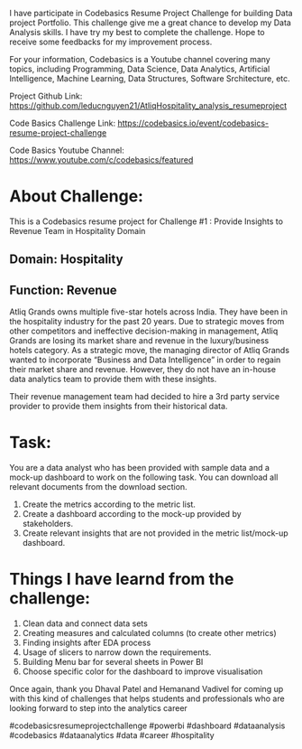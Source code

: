 I have participate in Codebasics Resume Project Challenge for building Data project Portfolio. This challenge give me a great chance to develop my Data Analysis skills. I have try my best to complete the challenge. Hope to receive some feedbacks for my improvement process.

For your information, Codebasics is a Youtube channel covering many topics, including Programming, Data Science, Data Analytics, Artificial Intelligence, Machine Learning, Data Structures, Software Srchitecture, etc.

Project Github Link: https://github.com/leducnguyen21/AtliqHospitality_analysis_resumeproject

Code Basics Challenge Link: https://codebasics.io/event/codebasics-resume-project-challenge

Code Basics Youtube Channel: https://www.youtube.com/c/codebasics/featured

# About Challenge:
This is a Codebasics resume project for Challenge #1 : Provide Insights to Revenue Team in Hospitality Domain

## Domain:  Hospitality       
## Function: Revenue

Atliq Grands owns multiple five-star hotels across India. They have been in the hospitality industry for the past 20 years. Due to strategic moves from other competitors and ineffective decision-making in management, Atliq Grands are losing its market share and revenue in the luxury/business hotels category. As a strategic move, the managing director of Atliq Grands wanted to incorporate “Business and Data Intelligence” in order to regain their market share and revenue. However, they do not have an in-house data analytics team to provide them with these insights.

Their revenue management team had decided to hire a 3rd party service provider to provide them insights from their historical data.

# Task:  

You are a data analyst who has been provided with sample data and a mock-up dashboard to work on the following task. You can download all relevant documents from the download section.

1. Create the metrics according to the metric list.
2. Create a dashboard according to the mock-up provided by stakeholders.
3. Create relevant insights that are not provided in the metric list/mock-up dashboard.

# Things I have learnd from the challenge:
1. Clean data and connect data sets 
2. Creating measures and calculated columns (to create other metrics)
3. Finding insights after EDA process
4. Usage of slicers to narrow down the requirements.
5. Building Menu bar for several sheets in Power BI
6. Choose specific color for the dashboard to improve visualisation

Once again, thank you Dhaval Patel and Hemanand Vadivel for coming up with this kind of challenges that helps students and professionals who are looking forward to step into the analytics career

#codebasicsresumeprojectchallenge #powerbi #dashboard #dataanalysis #codebasics #dataanalytics #data #career #hospitality 
